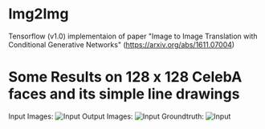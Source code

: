 # Img2Img

Tensorflow (v1.0) implementaion of paper "Image to Image Translation with Conditional Generative Networks" (https://arxiv.org/abs/1611.07004)


# Some Results on 128 x 128 CelebA faces and its simple line drawings
Input Images:
![Input](https://github.com/lovecambi/Img2Img-Translation-Tensorflow/blob/master/imgs/input.jpg)
Output Images:
![Input](https://github.com/lovecambi/Img2Img-Translation-Tensorflow/blob/master/imgs/pred.jpg)
Groundtruth:
![Input](https://github.com/lovecambi/Img2Img-Translation-Tensorflow/blob/master/imgs/output.jpg)
